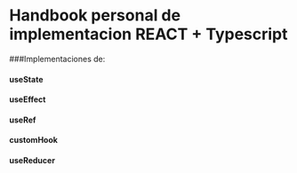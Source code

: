 # Handbook personal de implementacion REACT + Typescript
  ###Implementaciones de:
  #### useState
  #### useEffect
  #### useRef
  #### customHook
  #### useReducer
